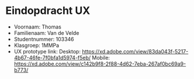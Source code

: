 # Eindopdracht UX

- Voornaam: Thomas
- Familienaam: Van de Velde
- Studentnummer: 103346
- Klasgroep: 1MMPa
- UX prototype link: 
Desktop: https://xd.adobe.com/view/83da043f-5217-4b67-46fe-7f0bfa1d5974-f5eb/
Mobile: https://xd.adobe.com/view/c142b9f8-2f88-4d62-7eba-267af0bc69a9-b773/
